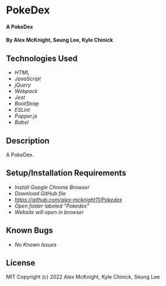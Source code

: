 # PokeDex

#### A PokeDex

#### By Alex McKnight, Seung Lee, Kyle Chinick

## Technologies Used

- _HTML_
- _JavaScript_
- _jQuery_
- _Webpack_
- _Jest_
- _BootStrap_
- _ESLint_
- _Popper.js_
- _Babel_

## Description

A PokeDex.

## Setup/Installation Requirements

- _Install Google Chrome Browser_
- _Download GitHub file_
- _https://github.com/alex-mcknight11/Pokedex_
- _Open folder labeled "Pokedex"_
- _Website will open in browser_

## Known Bugs

- _No Known Issues_

## License

MIT
Copyright (c) 2022 Alex McKnight, Kyle Chinick, Seung Lee